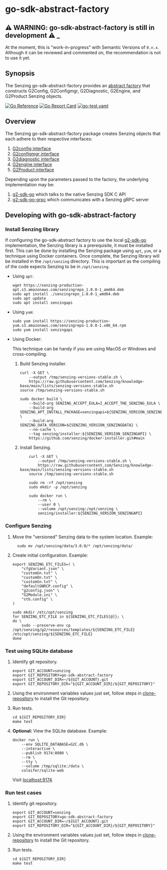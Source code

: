 # go-sdk-abstract-factory

## :warning: WARNING: go-sdk-abstract-factory is still in development :warning: _

At the moment, this is "work-in-progress" with Semantic Versions of `0.n.x`.
Although it can be reviewed and commented on,
the recommendation is not to use it yet.

## Synopsis

The Senzing go-sdk-abstract-factory provides an
[abstract factory](https://en.wikipedia.org/wiki/Abstract_factory_pattern)
that constructs G2Config, G2Configmgr, G2Diagnostic, G2Engine, and G2Product Senzing objects.

[![Go Reference](https://pkg.go.dev/badge/github.com/senzing/go-sdk-abstract-factory.svg)](https://pkg.go.dev/github.com/senzing/go-sdk-abstract-factory)
[![Go Report Card](https://goreportcard.com/badge/github.com/senzing/go-sdk-abstract-factory)](https://goreportcard.com/report/github.com/senzing/go-sdk-abstract-factory)
[![go-test.yaml](https://github.com/Senzing/go-sdk-abstract-factory/actions/workflows/go-test.yaml/badge.svg)](https://github.com/Senzing/go-sdk-abstract-factory/actions/workflows/go-test.yaml)

## Overview

The Senzing go-sdk-abstract-factory package creates Senzing objects that each adhere to their respective interfaces:

1. [G2config interface](https://github.com/Senzing/g2-sdk-go/blob/main/g2config/main.go)
1. [G2configmgr interface](https://github.com/Senzing/g2-sdk-go/blob/main/g2configmgr/main.go)
1. [G2diagnostic interface](https://github.com/Senzing/g2-sdk-go/blob/main/g2diagnostic/main.go)
1. [G2engine interface](https://github.com/Senzing/g2-sdk-go/blob/main/g2engine/main.go)
1. [G2Product interface](https://github.com/Senzing/g2-sdk-go/blob/main/g2product/main.go)

Depending upon the parameters passed to the factory, the underlying implementation may be:

1. [g2-sdk-go](https://github.com/Senzing/g2-sdk-go) which talks to the native Senzing SDK C API
1. [g2-sdk-go-grpc](https://github.com/Senzing/g2-sdk-go-grpc) which communicates with a Senzing gRPC server

## Developing with go-sdk-abstract-factory

### Install Senzing library

If configuring the go-sdk-abstract factory to use the local
[g2-sdk-go](https://github.com/Senzing/g2-sdk-go)
implementation,  the Senzing library is a prerequisite, it must be installed first.
This can be done by installing the Senzing package using `apt`, `yum`,
or a technique using Docker containers.
Once complete, the Senzing library will be installed in the `/opt/senzing` directory.
This is important as the compiling of the code expects Senzing to be in `/opt/senzing`.

- Using `apt`:

    ```console
    wget https://senzing-production-apt.s3.amazonaws.com/senzingrepo_1.0.0-1_amd64.deb
    sudo apt install ./senzingrepo_1.0.0-1_amd64.deb
    sudo apt update
    sudo apt install senzingapi

    ```

- Using `yum`:

    ```console
    sudo yum install https://senzing-production-yum.s3.amazonaws.com/senzingrepo-1.0.0-1.x86_64.rpm
    sudo yum install senzingapi

    ```

- Using Docker:

  This technique can be handy if you are using MacOS or Windows and cross-compiling.

    1. Build Senzing installer.

        ```console
        curl -X GET \
            --output /tmp/senzing-versions-stable.sh \
            https://raw.githubusercontent.com/Senzing/knowledge-base/main/lists/senzing-versions-stable.sh
        source /tmp/senzing-versions-stable.sh

        sudo docker build \
            --build-arg SENZING_ACCEPT_EULA=I_ACCEPT_THE_SENZING_EULA \
            --build-arg SENZING_APT_INSTALL_PACKAGE=senzingapi=${SENZING_VERSION_SENZINGAPI_BUILD} \
            --build-arg SENZING_DATA_VERSION=${SENZING_VERSION_SENZINGDATA} \
            --no-cache \
            --tag senzing/installer:${SENZING_VERSION_SENZINGAPI} \
            https://github.com/senzing/docker-installer.git#main

        ```

    1. Install Senzing.

        ```console
            curl -X GET \
                --output /tmp/senzing-versions-stable.sh \
                https://raw.githubusercontent.com/Senzing/knowledge-base/main/lists/senzing-versions-stable.sh
            source /tmp/senzing-versions-stable.sh

            sudo rm -rf /opt/senzing
            sudo mkdir -p /opt/senzing

            sudo docker run \
                --rm \
                --user 0 \
                --volume /opt/senzing:/opt/senzing \
                senzing/installer:${SENZING_VERSION_SENZINGAPI}

        ```

### Configure Senzing

1. Move the "versioned" Senzing data to the system location.
   Example:

    ```console
      sudo mv /opt/senzing/data/3.0.0/* /opt/senzing/data/

    ```

1. Create initial configuration.
   Example:

    ```console
    export SENZING_ETC_FILES=( \
        "cfgVariant.json" \
        "customGn.txt" \
        "customOn.txt" \
        "customSn.txt" \
        "defaultGNRCP.config" \
        "g2config.json" \
        "G2Module.ini" \
        "stb.config" \
    )

    sudo mkdir /etc/opt/senzing
    for SENZING_ETC_FILE in ${SENZING_ETC_FILES[@]}; \
    do \
        sudo --preserve-env cp /opt/senzing/g2/resources/templates/${SENZING_ETC_FILE} /etc/opt/senzing/${SENZING_ETC_FILE}
    done
    ```

### Test using SQLite database

1. Identify git repository.

    ```console
    export GIT_ACCOUNT=senzing
    export GIT_REPOSITORY=go-sdk-abstract-factory
    export GIT_ACCOUNT_DIR=~/${GIT_ACCOUNT}.git
    export GIT_REPOSITORY_DIR="${GIT_ACCOUNT_DIR}/${GIT_REPOSITORY}"

    ```

1. Using the environment variables values just set, follow steps in
   [clone-repository](https://github.com/Senzing/knowledge-base/blob/main/HOWTO/clone-repository.md) to install the Git repository.

1. Run tests.

    ```console
    cd ${GIT_REPOSITORY_DIR}
    make test

    ```

1. **Optional:** View the SQLite database.
   Example:

    ```console
    docker run \
        --env SQLITE_DATABASE=G2C.db \
        --interactive \
        --publish 9174:8080 \
        --rm \
        --tty \
        --volume /tmp/sqlite:/data \
        coleifer/sqlite-web

    ```

   Visit [localhost:9174](http://localhost:9174).

### Run test cases

1. Identify git repository.

    ```console
    export GIT_ACCOUNT=senzing
    export GIT_REPOSITORY=go-sdk-abstract-factory
    export GIT_ACCOUNT_DIR=~/${GIT_ACCOUNT}.git
    export GIT_REPOSITORY_DIR="${GIT_ACCOUNT_DIR}/${GIT_REPOSITORY}"

    ```

1. Using the environment variables values just set, follow steps in
   [clone-repository](https://github.com/Senzing/knowledge-base/blob/main/HOWTO/clone-repository.md) to install the Git repository.

1. Run tests.

    ```console
    cd ${GIT_REPOSITORY_DIR}
    make test

    ```
